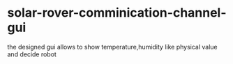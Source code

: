 # solar-rover-comminication-channel-gui
the designed gui allows to show temperature,humidity like physical value and decide robot 
